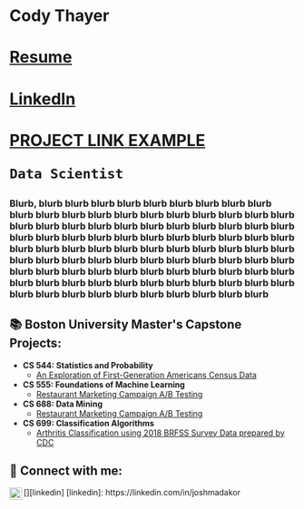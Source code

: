 # Cody Thayer


<h1> <a href="https://github.com/codythayer/codythayer/blob/main/Cody%20Thayer%20Resume%201.4.2024.pdf">Resume</a>
<h1> <a href="https://www.linkedin.com/in/codythayer/">LinkedIn</a>
<h1> <a href="https://codythayer.github.io/us-census-project/">PROJECT LINK EXAMPLE</a>


**`Data Scientist`**

### Blurb, blurb blurb blurb blurb blurb blurb blurb blurb blurb blurb blurb blurb blurb blurb blurb blurb blurb blurb blurb blurb blurb blurb blurb blurb blurb blurb blurb blurb blurb blurb blurb blurb blurb blurb blurb blurb blurb blurb blurb blurb blurb blurb blurb blurb blurb blurb blurb blurb blurb blurb blurb blurb blurb blurb blurb blurb blurb blurb blurb blurb blurb blurb blurb blurb blurb blurb blurb blurb blurb blurb blurb blurb blurb blurb blurb blurb blurb blurb blurb blurb blurb blurb blurb blurb blurb blurb blurb blurb blurb blurb blurb blurb blurb blurb blurb blurb

<h2>📚 Boston University Master's Capstone Projects:</h2>

- <b>CS 544: Statistics and Probability</b>
  - [An Exploration of First-Generation Americans Census Data](https://codythayer.github.io/us-census-project/)
- <b>CS 555: Foundations of Machine Learning</b>
  - [Restaurant Marketing Campaign A/B Testing](https://github.com/joshmadakor1/4chan-Image-Analysis-Middleware-C964)
- <b>CS 688: Data Mining</b>
  - [Restaurant Marketing Campaign A/B Testing](https://github.com/joshmadakor1/4chan-Image-Analysis-Middleware-C964)
- <b>CS 699: Classification Algorithms</b>
  - [Arthritis Classification using 2018 BRFSS Survey Data prepared by CDC](https://github.com/joshmadakor1/4chan-Image-Analysis-Middleware-C964)




<h2> 🤳 Connect with me:</h2>
[<img align="left" alt="JoshMadakor | LinkedIn" width="22px" src="https://cdn.jsdelivr.net/npm/simple-icons@v3/icons/linkedin.svg" />][linkedin]
[linkedin]: https://linkedin.com/in/joshmadakor


